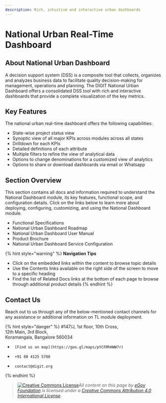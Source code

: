 ```yaml
---
description: Rich, intuitive and interactive urban dashboards
---
```


# National Urban Real-Time Dashboard

## About National Urban Dashboard

A decision support system (DSS) is a composite tool that collects, organizes and analyzes business data to facilitate quality decision-making for management, operations and planning. The DIGIT National Urban Dashboard offers a consolidated DSS tool with rich and interactive dashboards that provide a complete visualization of the key metrics.&#x20;

## Key Features

The national urban real-time dashboard offers the following capabilities:

* State-wise project status view
* Synoptic view of all major KPIs across modules across all states
* Drilldown for each KPIs&#x20;
* Detailed definitions of each attribute
* Multiple filters to refine the view of analytical data
* Options to change denominations for a customized view of analytics
* Options to share or download dashboards via email or Whatsapp

## Section Overview

This section contains all docs and information required to understand the National Dashboard module, its key features, functional scope, and configuration details. Click on the links below to learn more about deploying, configuring, customizing, and using the National Dashboard module.

* Functional Specifications
* National Urban Dashboard Roadmap
* National Urban Dashboard User Manual
* Product Brochure
* National Urban Dashboard Service Configuration

{% hint style="warning" %}
**Navigation Tips**

* Click on the embedded links within the content to browse topic details
* Use the Contents links available on the right side of the screen to move to a specific heading
* Find the list of Related Docs links at the bottom of each page to browse through additional product details
{% endhint %}

## Contact Us

Reach out to us through any of the below-mentioned contact channels for any assistance or additional information on TL module deployment.

{% hint style="danger" %}
\#147/J, 1st floor, 10th Cross,\
12th Main, 3rd Block,\
Koramangala, Bangalore 560034

* ```
   [Find us on map](https://goo.gl/maps/pYCFMhHWW7r)
  ```
* ```
   +91 80 4125 5708
  ```
* ```
   contact@digit.org
  ```
{% endhint %}

> [![Creative Commons License](https://i.creativecommons.org/l/by/4.0/80x15.png)_​_](http://creativecommons.org/licenses/by/4.0/)_All content on this page by_ [_eGov Foundation_](https://egov.org.in/) _is licensed under a_ [_Creative Commons Attribution 4.0 International License_](http://creativecommons.org/licenses/by/4.0/)_._
